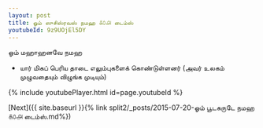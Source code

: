 ```yaml
---
layout: post
title: ஓம் ஸுசிஸ்ரவஸ் நமஹ ௧௦௮ டைம்ஸ்
youtubeId: 9z9UOjEl5DY
---
```

 
 
 ஓம் மஹாஹனவே நமஹ  
 
 -  யார் மிகப் பெரிய தாடை எலும்புகளைக் கொண்டுள்ளனர் (அவர் உலகம் முழுவதையும் விழுங்க முடியும்) 
 
  
 
  
 
 
 
 
 
 


{% include youtubePlayer.html id=page.youtubeId %}
 
[Next]({{ site.baseurl }}{% link  split2/_posts/2015-07-20-ஓம் பூடகருடே நமஹ ௧௦௮ டைம்ஸ்.md%})
 
